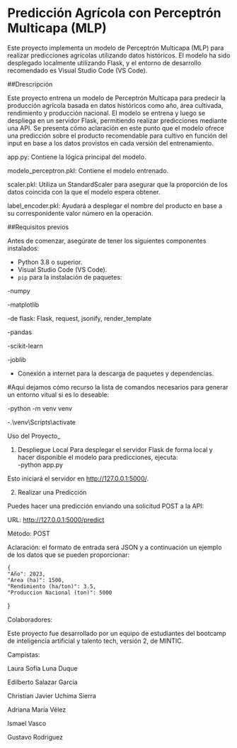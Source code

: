 # Predicción Agrícola con Perceptrón Multicapa (MLP)

Este proyecto implementa un modelo de Perceptrón Multicapa (MLP) para realizar predicciones agrícolas utilizando datos históricos. El modelo ha sido desplegado localmente utilizando Flask, y el entorno de desarrollo recomendado es Visual Studio Code (VS Code).


##Drescripción

Este proyecto entrena un modelo de Perceptrón Multicapa para predecir la producción agrícola basada en datos históricos como año, área cultivada, rendimiento y producción nacional. El modelo se entrena y luego se despliega en un servidor Flask, permitiendo realizar predicciones mediante una API. Se presenta cómo aclaración en este punto que el modelo ofrece una predicción sobre el producto recomendable para cultivo en función del input en base a los datos provistos en cada versión del entrenamiento.


app.py:  Contiene la lógica principal del modelo.

modelo_perceptron.pkl:  Contiene el modelo entrenado.

scaler.pkl:  Utiliza un StandardScaler para asegurar que la proporción de los datos coincida con la que el modelo espera obtener.

label_encoder.pkl:  Ayudará a desplegar el nombre del producto en base a su corresponidente valor número en la operación.



##Requisitos previos

Antes de comenzar, asegúrate de tener los siguientes componentes instalados:
- Python 3.8 o superior.
- Visual Studio Code (VS Code).
- `pip` para la instalación de paquetes:

-numpy

-matplotlib

-de flask: Flask, request, jsonify, render_template

-pandas

-scikit-learn

-joblib

   
- Conexión a internet para la descarga de paquetes y dependencias.



#Aquí dejamos cómo recurso la lista de comandos necesarios para generar un entorno vitual si es lo deseable: 
  
  -python -m venv venv
  
  -.\venv\Scripts\activate
  

Uso del Proyecto_

1. Despliegue Local
Para desplegar el servidor Flask de forma local y hacer disponible el modelo para predicciones, ejecuta:  
  -python app.py
   
  Esto iniciará el servidor en http://127.0.0.1:5000/.

2. Realizar una Predicción
   
Puedes hacer una predicción enviando una solicitud POST a la API:

URL: http://127.0.0.1:5000/predict

Método: POST

Aclaración: el formato de entrada será JSON y a continuación un ejemplo de los datos que se pueden proporcionar: 

    {
    "Año": 2023,
    "Area (ha)": 1500,
    "Rendimiento (ha/ton)": 3.5,
    "Produccion Nacional (ton)": 5000
}  




Colaboradores:

Este proyecto fue desarrollado por un equipo de estudiantes del bootcamp de inteligencia artificial y talento tech, versión 2, de MINTIC.

Campistas:

Laura Sofía Luna Duque

Edilberto Salazar García

Christian Javier Uchima Sierra

Adriana María Vélez

Ismael Vasco

Gustavo Rodriguez
